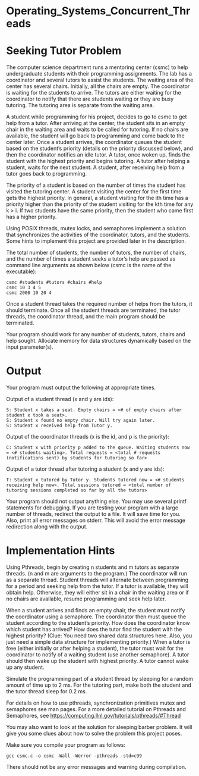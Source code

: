 # Operating_Systems_Concurrent_Threads

# Seeking Tutor Problem
The computer science department runs a mentoring center (csmc) to help undergraduate students with their programming assignments. The lab has a coordinator and several tutors to assist the students. The waiting area of the center has several chairs. Initially, all the chairs are empty. The coordinator is waiting for the students to arrive. The tutors are either waiting for the coordinator to notify that there are students waiting or they are busy tutoring. The tutoring area is separate from the waiting area.

A student while programming for his project, decides to go to csmc to get help from a tutor. After arriving at the center, the student sits in an empty chair in the waiting area and waits to be called for tutoring. If no chairs are available, the student will go back to programming and come back to the center later. Once a student arrives, the coordinator queues the student based on the student’s priority (details on the priority discussed below), and then the coordinator notifies an idle tutor. A tutor, once woken up, finds the student with the highest priority and begins tutoring. A tutor after helping a student, waits for the next student. A student, after receiving help from a tutor goes back to programming.

The priority of a student is based on the number of times the student has visited the tutoring center. A student visiting the center for the first time gets the highest priority. In general, a student visiting for the ith time has a priority higher than the priority of the student visiting for the kth time for any k > i. If two students have the same priority, then the student who came first has a higher priority.

Using POSIX threads, mutex locks, and semaphores implement a solution that synchronizes the activities of the coordinator, tutors, and the students. Some hints to implement this project are provided later in the description.

The total number of students, the number of tutors, the number of chairs, and the number of times a student seeks a tutor’s help are passed as command line arguments as shown below (csmc is the name of the executable):

    csmc #students #tutors #chairs #help 
    csmc 10 3 4 5 
    csmc 2000 10 20 4

Once a student thread takes the required number of helps from the tutors, it should terminate. Once all the student threads are terminated, the tutor threads, the coordinator thread, and the main program should be terminated.

Your program should work for any number of students, tutors, chairs and help sought. Allocate memory for data structures dynamically based on the input parameter(s).

# Output

Your program must output the following at appropriate times.

Output of a student thread (x and y are ids):

    S: Student x takes a seat. Empty chairs = <# of empty chairs after student x took a seat>. 
    S: Student x found no empty chair. Will try again later.
    S: Student x received help from Tutor y.
    
Output of the coordinator threads (x is the id, and p is the priority):

    C: Student x with priority p added to the queue. Waiting students now = <# students waiting>. Total requests = <total # requests (notifications sent) by students for tutoring so far>
    
Output of a tutor thread after tutoring a student (x and y are ids):

    T: Student x tutored by Tutor y. Students tutored now = <# students receiving help now>. Total sessions tutored = <total number of tutoring sessions completed so far by all the tutors>
    
Your program should not output anything else. You may use several printf statements for debugging. If you are testing your program with a large number of threads,
redirect the output to a file. It will save time for you. Also, print all error messages on stderr. This will avoid the error message redirection along with the output.

# Implementation Hints

Using Pthreads, begin by creating n students and m tutors as separate threads. (n and m are arguments to the program.) The coordinator will run as a separate thread. Student threads will alternate between programming for a period and seeking help from the tutor. If a tutor is available, they will obtain help. Otherwise, they will either sit in a chair in the waiting area or if no chairs are available, resume programming and seek help later.

When a student arrives and finds an empty chair, the student must notify the coordinator using a semaphore. The coordinator then must queue the student according to the student’s priority. How does the coordinator know which student has arrived? How does the tutor find the student with the highest priority? (Clue: You need two shared data structures here. Also, you just need a simple data structure for implementing priority.) When a tutor is free (either initially or after helping a student), the tutor must wait for the coordinator to notify of a waiting student (use another semaphore). A tutor should then wake up the student with highest priority. A tutor cannot wake up any student.

Simulate the programming part of a student thread by sleeping for a random amount of time up to 2 ms. For the tutoring part, make both the student and the tutor thread sleep for 0.2 ms.

For details on how to use pthreads, synchronization primitives mutex and semaphores see man pages. For a more detailed tutorial on Pthreads and Semaphores, see https://computing.llnl.gov/tutorials/pthreads/#Thread

You may also want to look at the solution for sleeping barber problem. It will give you some clues about how to solve the problem this project poses.

Make sure you compile your program as follows: 

    gcc csmc.c –o csmc -Wall -Werror -pthreads -std=c99
    
There should not be any error messages and warning during compilation.

